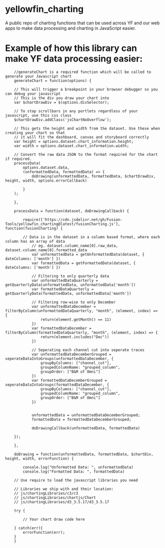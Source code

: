 # yellowfin_charting
A public repo of charting functions that can be used across YF and our web apps to make data processing and charting in JavaScript easier.


# Example of how this library can make YF data processing easier:

        //generateChart is a required function which will be called to generate your Javascript chart
        generateChart = function(options) {

        // This will trigger a breakpoint in your browser debugger so you can debug your javascript
        // This is the div you draw your chart into
        var $chartDrawDiv = $(options.divSelector);

        // To stop scrollbars in any portlets regardless of your javascript, use this css class
        $chartDrawDiv.addClass('jsChartNoOverflow');

        // This gets the height and width from the dataset. Use these when creating your chart so that
        // it will fit the dashboard, canvas and storyboard correctly
        var height = options.dataset.chart_information.height;
        var width = options.dataset.chart_information.width;

        // Convert the raw data JSON to the format required for the chart if required.
        processData(
            options.dataset.data,
            (unformattedData, formattedData) => {
                doDrawing(unformattedData, formattedData, $chartDrawDiv, height, width, options.errorCallback)
                
            }
        );
        
        },

        processData = function(dataset, doDrawingCallback) {
            
            require(['https://cdn.jsdelivr.net/gh/Fusion-Tools/yellowfin_charting@latest/fusionCharting.js'], function(fusionCharting) {

            // Data is in the dataset in a column based format, where each column has an array of data
                // eg. dataset.column_name[0].raw_data, dataset.column_name[0].formatted_data
                var unformattedData = getUnformattedData(dataset, { dateColumns: ['month'] })
                var formattedData = getFormattedData(dataset, { dateColumns: ['month'] })
                
                // Filtering to only quarterly data
                var unformattedDataQuarterly = getQuarterlyData(unformattedData, unformattedData['month'])
                var formattedDataQuarterly = getQuarterlyData(formattedData, unformattedData['month'])
                
                // Filtering row-wise to only December 
                var unformattedDataDecember = filterByColumn(unformattedDataQuarterly, "month", (element, index) => {
                    return(element.getMonth() == 11)
                })
                var formattedDataDecember = filterByColumn(formattedDataQuarterly, "month", (element, index) => {
                    return(element.includes("Dec"))
                })
                
                // Seperating each channel cut into seperate traces
                var unformattedDataDecemberGrouped = seperateDataIntoGroups(unformattedDataDecember, {
                    groupByColumns: ["channel_cut"],
                    groupedColumnName: "grouped_column",
                    groupOrder: ["B&M of Omni"]
                })
                var formattedDataDecemberGrouped = seperateDataIntoGroups(formattedDataDecember, {
                    groupByColumns: ["channel_cut"],
                    groupedColumnName: "grouped_column",
                    groupOrder: ["B&M of Omni"]
                })
                
                
                unformattedData = unformattedDataDecemberGrouped;
                formattedData = formattedDataDecemberGrouped;
                
                doDrawingCallback(unformattedData, formattedData)
            
        });

        },

        doDrawing = function(unformattedData, formattedData, $chartDiv, height, width, errorFunction) {
            
            console.log("Unformatted Data: ", unformattedData)
            console.log("Formatted Data: ", formattedData)
            
        // Use require to load the javascript libraries you need

        // Libraries we ship with and their location:
        // js/chartingLibraries/c3/c3
        // js/chartingLibraries/chartjs/Chart
        // js/chartingLibraries/d3_3.5.17/d3_3.5.17

        try {

            // Your chart draw code here

        } catch(err){
            errorFunction(err);
        }
        }
